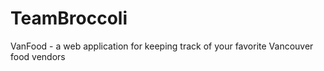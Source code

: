 TeamBroccoli
============
VanFood - a web application for keeping track of your favorite Vancouver food vendors

